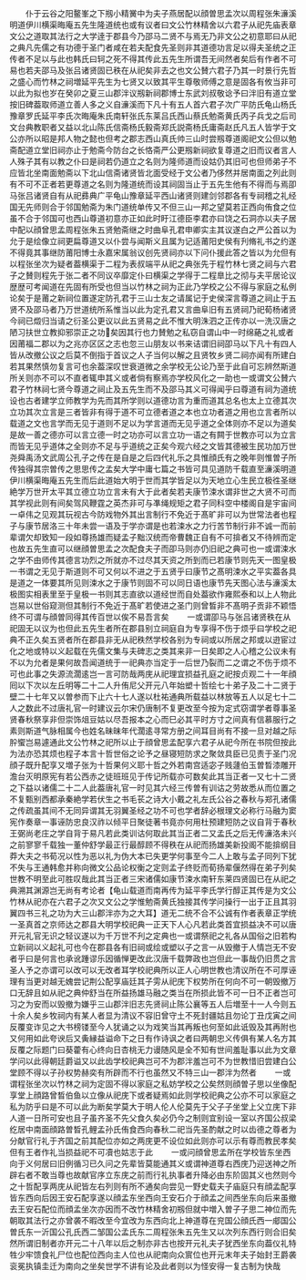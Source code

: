 <!-- { "loadSidebar": true } -->
　　仆于云谷之阳鳌峯之下剏小精黉中为夫子燕居配以顔曽思孟次以周程张朱濓溪明道伊川横渠晦庵五先生隆道统也或有议者曰文公竹林精舍以六君子从祀先庙表章文公之道取其法行之大学逹于郡县今乃邵马二贤不与焉无乃非文公之初意耶曰从祀之典凡先儒之有功德于圣门者咸在若夫配食先圣则非其道德功言足以得夫圣统之正传者不足以与此也韩氏曰轲之死不得其传此五先生所谓吾无间然者矣后有作者不可易也若夫邵马及张吕诸贤固已秩在从祀矣非去之也文公賛六君子乃其一时景行先哲之盛心而竹林之祠増延平先生为七贤又以致其平生尊敬师傅之意是固各有攸当非可以此为拟也岁在癸卯之夏三山郡泮议剏新祠郡博士东武刘叔敬谂予曰泮旧有道立堂按旧碑葢取师道立善人多之义自濓溪而下凡十有五人首六君子次广平防氏龟山杨氏豫章罗氏延平李氏次晦庵朱氏南轩张氏东莱吕氏西山蔡氏勉斋黄氏丙子兵戈之后司文台典教职者又益以北山陈氏信斋杨氏毅斋郑氏説斋杨氏庸斋赵氏凡五人皆学于文公亦所以昭是邦人物之懿也但考之郡志西山真氏帅三山时尝剏尊道阁祀文公但以勉斋配道立堂旧祠亦止于勉斋今防台之长恪斋严公更剏新祠欲复尊道之旧而议者言人人殊子其有以教之仆曰是祠若仍道立之名则为隆师道而设姑仍其旧可也但师弟子不应皆北坐南面勉斋以下北山信斋诸贤皆北面受经于文公者乃侈然并居南面之列此则有不可不正者若更尊道之名则为隆道统而设其祠固当止于五先生他有不得而与焉卲马张吕诸贤自有从祀彞典广平龟山豫章延平西山诸贤则建剑邻郡各有专祠稽之礼经国无先师则合于邻国勉斋为朱门道统单传又不但三山一邦之望莫若正西向侑食之位虽不合于邻国可也西山尊道初意亦正如此时盱江德臣李君亦曰饶之石洞亦以夫子居中配以顔曾思孟周程张朱五贤勉斋继之时曲阜孔君申卿实主其议遂白之严公首以为允于是绘像立祠更扁尊道又以仆尝与闻斯义且属为记适莆阳史侯有刋脩礼书之约遂不得竟其事继防莆阳博士永嘉宋属翁议创先贤祠亦以下问仆援此答之皆以为允但有以程张坐次为疑者葢横渠于二程为表叔端平从祀之典张先于程竹林七贤之祠与六君子之賛则程先于张二者不同议卒靡定仆曰横渠之学得于二程臯比之彻与夫平居论议歴歴可考闻道在先固有所受也但当以竹林之祠为正此乃学校之公不得与家庭之私例论矣于是莆之新祠位置遂定防孔君于三山士友之请属记于史侯深言尊道之祠止于五贤不及邵马者乃万世道统所系惟当以此为定孔君又言曲阜旧有五贤祠乃祀荀杨诸贤今祠已燬归当请之衍圣公更议以此五贤易之此不惟大明洙泗之正传亦以一洗汉唐之陋习扶世立教抑邪崇正之功矣因其行也力賛勉之私窃自谓山中一时绵蕝之礼或者因莆福二郡以为之兆亦区区之志也忽三山朋友以书来诘谓旧祠卲马以下凡十有四人皆从改撤公议之后莫不倒指于首议之人子当何以解之且贤牧乡贤二祠亦闻有所建白若其果然慎勿复言可也余葢深叹世衰道微之余学校无公论乃至于此自可忘辨然斯道所关则亦不可以不直者辄申其义或者倘有察焉亦学校风化之一助也一或谓文公賛六君子竹林祠七贤今尊道之祠止及五先生而不及邵马其义可得闻乎曰尊道有祠为道统设也古者建学立师教学为先而其所学则以道德功言为重而道其总名也太上立德其次立功其次立言是三者皆非有得于道不可立德者道之本也立功者道之用也立言者所以载道之文也言学而无见于道则不足以为学言道而无见乎道之全体则亦不足以为道矣是故一善之德亦可以言立德一时之功亦可以言立功一语之有闗于世教亦可以为立言而皆无见乎道体之全则亦不足与乎道统之正矣今观六经之文皆其德被生民功加万世尧舜禹汤文武周公孔子之传在是自是之后四代礼乐之具惟顔氏有之晚年则惟曽子所传独得其宗曽传之思思传之孟矣大学中庸七篇之书皆可具见道防千载直至濓溪明道伊川横渠晦庵五先生而后此道始大明于世而其学皆足以为天地立心生民立极徃圣继絶学万世开太平其立德立功立言未有大于此者矣若夫康节涑水谓非世之大贤不可而其学视此则有间矣驾风鞭霆之英杰非可与凖绳规矩之君子同科空中楼阁自是宇宙间一卓伟之见观其玩视古今防戏物外其出言制行不免近于髙旷非可以为世常法者也程子与康节居洛三十年未尝一语及于学亦谓是也若涑水之力行苦节制行非不诚一而前辈谓欠却致知一段如尊扬雄而疑孟子黜汉统而帝曹魏正自有不可揜者又不待辨而定也故五先生直可以继顔曽思孟之次配食夫子而卲马则亦仍旧祀之典可也一或谓涑水之学不由师传其德言功烈之所就亦不过尽其天资之所到而已若康节则先天一图皇极一书谓之无见于斯道则不可又何以不进之于五贤乎曰康节之髙明涑水之平实葢各具是道之一体要其所见则涑水之于康节则固不可以同日语也康节先天图心法与濓溪太极图实相表里至于皇极一书则其志直欲以道经世而自处葢欲作雍熙泰和以上人物此岂易以世俗窥测但其制行不免近于髙旷若使进之圣门则曾晳非不髙明子贡非不颖悟终不可谓与顔曽同得其传百世以俟不易吾言矣
　　一或谓卲马与张吕诸贤秩在从祀固无以议为也但此五先生者所在郡县别立祠庭自为专享得不伤于烦乎曰学校之祀典不正久矣五贤者所在郡县非无从祀秩然学校各别为专祠或以所居之邦或以逰宦过化之地或特以义起载在先儒文集与夫碑志之类其来非一日矣即之人心稽之公议未有不以为允者是果何故吾闻道统于一祀典亦当定于一后世乃裂而二之谓之不伤于烦不可也此事之失源流濶逺岂一言可防哉两庑从祀理宜损益孔庭之祀按贞观二十一年顔囘以下次以左丘明等二十二人升侑尼父开元八年始塑十哲绘七十弟子及二十二贤于壁二十七年又以曽参而下止六十七人遂以杜祐通典所载益以林放等五人以足七十二人之数此不过唐礼官一时建议云尔宋仍唐制不复更改至今按为定式窃谓学者尊事圣贤春秋祭享非但崇饰俎豆姑以尽吾报本之心而巳必其平时方寸之间真有信慕服行之素则斯道气脉相属今也姓名昧昧年代濶逺寻常方册之间耳目尚有不接一旦对越之际肸蠁岂易遽通此文公竹林之祀所以止于顔曾思孟配享六君子从祀今所在书院但按此为法亦恐其烦也程子本言十哲世俗之论予之昼寝短防求之聚敛具臣已见责于圣门况顔子既升配享又増子张为十哲果何义耶十哲之外若南宫适宓子贱蘧伯玉曽晳漆雕开澹台灭明原宪有若公西赤之徒班班见于传记所载亦可数矣此其当正者一又七十二贤之下益以诸儒二十二人此葢唐礼官一时见其六经三传曽有训诂之劳故悉从而位置之不复甄别西都承秦絶学若伏生之书毛苌之诗大小戴之礼左氏公谷之春秋与郑孔诸儒之传疏虽其间不无同异谓其无羽翼圣经之功不可也学者辞必根理文必称行马融为窦宪作奏章一事诬防忠良汉祚以倾平日聚徒著书竟亦何用杜预建短防之议自背于春秋王弼尚老庄之学自背于易凡若此类训诂何取此其当正者二又孟氏之后无传濓洛未兴之前寥寥千载独一董仲舒学最正行最醇顾不得秩在从祀而扬雄美新投阁不能揜纲目莽大夫之书荀况以性为恶以礼为伪大本已失更学何事至今二人上敢与孟子同列下犹不失与王通韩愈并称向微文公品论权衡之定则孟子终贬而荀扬辈偃然得在弟子列矣世教不明至此可胜叹哉此其当正者三宋诸儒如康节涑水南轩东莱四贤固已在从祀之典溯其渊源岂无尚有考论者【龟山载道而南再传为延平李氏学行醇正其传是为文公竹林从祀亦在六君子之次又文公之学惟勉斋黄氏独接其传学问操行一出于正且其羽翼四书三礼之功为大三山郡泮亦为之大耳】道无二统不合不公诚有作者表章正学统一圣真首之京师达之郡县大明学校祀典一正天下人心凡若此类首宜损益决不可以唐开元礼官无识之轻议遂以为千万世不刋之定典也一或谓祭祀之礼各从国俗之旧若构立新祠以义起礼可也今在郡县各有旧祠或绘或塑以子之言一从毁撤于人情岂无不安者乎曰是何言也承讹踵谬乐因循惮更改此汉唐千载弊政也岂但此一事哉仍旧贯之言圣人予之亦谓可以改可以无改者耳学校祀典所以正人心明世教也清议所在不可厚诬理有当更对越无媿尝记荆公配享庙廷其子雱从祀庑下权势所在何向不可一朝毁撤万口无辞且如从祀之典仲舒当在所益扬雄马融之类当在所损此皆不可一日不正者岂可习之为安而以毁撤为嫌乎三山郡泮旧志先贤祠止陈公襄等五人后増至十一人今则五十余人矣乡牧祠内有某人者显为清议不容旧曾守土不死封疆姑且勿论丁丑戊寅之间反覆变诈见之大书榜镂至今人犹诵之以为戏笑当其再叛也何至如此诋毁及其再附也又何用如此夸谀后又夤縁益谥命下之日有作诗讽之者曰两朝忠义传俱有某人名方其反覆之际题门曰葵藿有心终向日杏桃无力谩随风是全不知有世间羞耻事以此为文章学问以此得朝廷爵谥又以此齿学校祀典岂可不为郡泮羞岂可不为世教惜旧尝建白公堂顾不得以子孙权势赫奕有所辟而不行也虽然又不特三山一郡泮为然者
　　一或谓程张坐次以竹林之祠为定固不得以家庭之私妨学校之公矣然则顔曽子思以坐像配享堂上顔路曾晳伯鱼以立像从祀庑下或者疑焉如此则学校祀典之公亦不可以家庭之私为防乎曰是不可以此为断矣学莫大于明人伦人伦莫先于父子子坐堂上父立庑下非人道一日所可安也且子虽齐圣不先父食久矣必仍今之制则宜别设一室以齐国公叔梁纥居中南面顔路曽晳孔鲤孟孙氏侑食西向春秋二祀当先圣酌献之时以齿德之尊者为分献官行礼于齐国之前其配位亦如之两庑更不设位如此则亦可以示有尊而教民孝矣但有王者作礼当损益祀不可凟也姑志于此
　　一或问顔曾思孟所在学校皆东坐西向于义何居曰旧例循习已久问之先辈皆莫能通其义或谓神道尊右西庑乃迎送神之所辟右者不敢当尊也故献官序立东庑之前而行礼执事者升降必由东阶固其义也然则今之十哲配享两庑从祀皆左右列则有所不通矣向尝见一野史载夫子庙庭只有顔孟配享皆东西向后因王安石配享遂以顔孟东坐西向王安石介于顔孟之间西坐东向后来虽撤去王安石配位而顔孟坐次亦因而不改竹林精舍初剏但就中増入曽子子思二神位而先朝取其法行之亦曾袭不暇改至今宜改为东西向北上神道尊在兖国公顔氏西一郕国公曽氏东一沂国公孔氏西二邹国公孟氏东二周程张朱五先生又以次列东西行则合旧矣然所谓旧制者亦开元二十八年以后之制亦非古也按开元礼夫子犹西坐东向葢仪礼特牲少牢馈食礼尸位也配位西向主人位也从祀南向众賔位也开元末年夫子始封王爵袭衮冕执镇圭迁为南向之坐矣世学不讲有论及此者则以为怪安得一复古制为快哉
